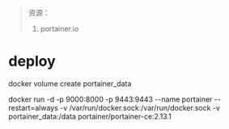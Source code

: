 > 资源：
> 1. portainer.io
# deploy
docker volume create portainer_data

docker run -d -p 9000:8000 -p 9443:9443 --name portainer --restart=always -v /var/run/docker.sock:/var/run/docker.sock -v portainer_data:/data portainer/portainer-ce:2.13.1